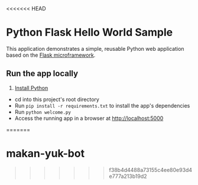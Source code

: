 <<<<<<< HEAD
# Python Flask Hello World Sample

This application demonstrates a simple, reusable Python web application based on the [Flask microframework](http://flask.pocoo.org/).

## Run the app locally

1. [Install Python][]
+ cd into this project's root directory
+ Run `pip install -r requirements.txt` to install the app's dependencies
+ Run `python welcome.py`
+ Access the running app in a browser at <http://localhost:5000>

[Install Python]: https://www.python.org/downloads/
=======
# makan-yuk-bot
>>>>>>> f38b4d4488a73155c4ee80e93d4e777a213b19d2
